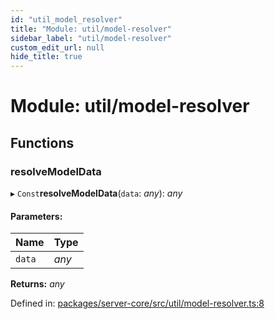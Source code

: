 ```yaml
---
id: "util_model_resolver"
title: "Module: util/model-resolver"
sidebar_label: "util/model-resolver"
custom_edit_url: null
hide_title: true
---
```


# Module: util/model-resolver

## Functions

### resolveModelData

▸ `Const`**resolveModelData**(`data`: *any*): *any*

#### Parameters:

| Name | Type |
| :------ | :------ |
| `data` | *any* |

**Returns:** *any*

Defined in: [packages/server-core/src/util/model-resolver.ts:8](https://github.com/xr3ngine/xr3ngine/blob/7e8e151f1/packages/server-core/src/util/model-resolver.ts#L8)
